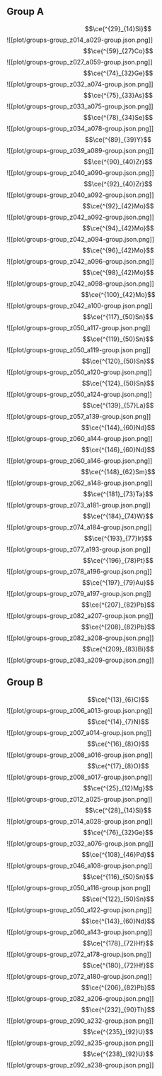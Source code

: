 ## Group A
$$\ce{^{29}_{14}Si}$$![[plot/groups-group_z014_a029-group.json.png]]
$$\ce{^{59}_{27}Co}$$![[plot/groups-group_z027_a059-group.json.png]]
$$\ce{^{74}_{32}Ge}$$![[plot/groups-group_z032_a074-group.json.png]]
$$\ce{^{75}_{33}As}$$![[plot/groups-group_z033_a075-group.json.png]]
$$\ce{^{78}_{34}Se}$$![[plot/groups-group_z034_a078-group.json.png]]
$$\ce{^{89}_{39}Y}$$![[plot/groups-group_z039_a089-group.json.png]]
$$\ce{^{90}_{40}Zr}$$![[plot/groups-group_z040_a090-group.json.png]]
$$\ce{^{92}_{40}Zr}$$![[plot/groups-group_z040_a092-group.json.png]]
$$\ce{^{92}_{42}Mo}$$![[plot/groups-group_z042_a092-group.json.png]]
$$\ce{^{94}_{42}Mo}$$![[plot/groups-group_z042_a094-group.json.png]]
$$\ce{^{96}_{42}Mo}$$![[plot/groups-group_z042_a096-group.json.png]]
$$\ce{^{98}_{42}Mo}$$![[plot/groups-group_z042_a098-group.json.png]]
$$\ce{^{100}_{42}Mo}$$![[plot/groups-group_z042_a100-group.json.png]]
$$\ce{^{117}_{50}Sn}$$![[plot/groups-group_z050_a117-group.json.png]]
$$\ce{^{119}_{50}Sn}$$![[plot/groups-group_z050_a119-group.json.png]]
$$\ce{^{120}_{50}Sn}$$![[plot/groups-group_z050_a120-group.json.png]]
$$\ce{^{124}_{50}Sn}$$![[plot/groups-group_z050_a124-group.json.png]]
$$\ce{^{139}_{57}La}$$![[plot/groups-group_z057_a139-group.json.png]]
$$\ce{^{144}_{60}Nd}$$![[plot/groups-group_z060_a144-group.json.png]]
$$\ce{^{146}_{60}Nd}$$![[plot/groups-group_z060_a146-group.json.png]]
$$\ce{^{148}_{62}Sm}$$![[plot/groups-group_z062_a148-group.json.png]]
$$\ce{^{181}_{73}Ta}$$![[plot/groups-group_z073_a181-group.json.png]]
$$\ce{^{184}_{74}W}$$![[plot/groups-group_z074_a184-group.json.png]]
$$\ce{^{193}_{77}Ir}$$![[plot/groups-group_z077_a193-group.json.png]]
$$\ce{^{196}_{78}Pt}$$![[plot/groups-group_z078_a196-group.json.png]]
$$\ce{^{197}_{79}Au}$$![[plot/groups-group_z079_a197-group.json.png]]
$$\ce{^{207}_{82}Pb}$$![[plot/groups-group_z082_a207-group.json.png]]
$$\ce{^{208}_{82}Pb}$$![[plot/groups-group_z082_a208-group.json.png]]
$$\ce{^{209}_{83}Bi}$$![[plot/groups-group_z083_a209-group.json.png]]
## Group B
$$\ce{^{13}_{6}C}$$![[plot/groups-group_z006_a013-group.json.png]]
$$\ce{^{14}_{7}N}$$![[plot/groups-group_z007_a014-group.json.png]]
$$\ce{^{16}_{8}O}$$![[plot/groups-group_z008_a016-group.json.png]]
$$\ce{^{17}_{8}O}$$![[plot/groups-group_z008_a017-group.json.png]]
$$\ce{^{25}_{12}Mg}$$![[plot/groups-group_z012_a025-group.json.png]]
$$\ce{^{28}_{14}Si}$$![[plot/groups-group_z014_a028-group.json.png]]
$$\ce{^{76}_{32}Ge}$$![[plot/groups-group_z032_a076-group.json.png]]
$$\ce{^{108}_{46}Pd}$$![[plot/groups-group_z046_a108-group.json.png]]
$$\ce{^{116}_{50}Sn}$$![[plot/groups-group_z050_a116-group.json.png]]
$$\ce{^{122}_{50}Sn}$$![[plot/groups-group_z050_a122-group.json.png]]
$$\ce{^{143}_{60}Nd}$$![[plot/groups-group_z060_a143-group.json.png]]
$$\ce{^{178}_{72}Hf}$$![[plot/groups-group_z072_a178-group.json.png]]
$$\ce{^{180}_{72}Hf}$$![[plot/groups-group_z072_a180-group.json.png]]
$$\ce{^{206}_{82}Pb}$$![[plot/groups-group_z082_a206-group.json.png]]
$$\ce{^{232}_{90}Th}$$![[plot/groups-group_z090_a232-group.json.png]]
$$\ce{^{235}_{92}U}$$![[plot/groups-group_z092_a235-group.json.png]]
$$\ce{^{238}_{92}U}$$![[plot/groups-group_z092_a238-group.json.png]]
